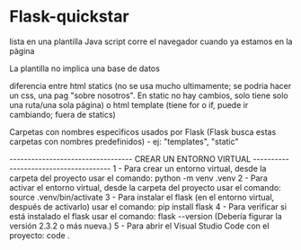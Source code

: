 # Flask-quickstar
lista en una plantilla 
Java script corre el navegador cuando ya estamos en la pàgina

La plantilla no implica una base de datos

diferencia entre html statics (no se usa mucho ultimamente; se podria hacer un css, una pag "sobre nosotros". En static no hay cambios, solo tiene solo una ruta/una sola página) o html template (tiene for o if, puede ir cambiando; fuera de statics)

Carpetas con nombres especìficos usados por Flask (Flask busca estas carpetas con nombres predefinidos) - ej: "templates", "static"

---------------------------------- CREAR UN ENTORNO VIRTUAL --------------------------------------
1 - Para crear un entorno virtual, desde la carpeta del proyecto usar el comando:
python -m venv .venv
2 - Para activar el entorno virtual, desde la carpeta del proyecto usar el comando:
source .venv/bin/activate
3 - Para instalar el flask (en el entorno virtual, después de activarlo) usar el comando: 
pip install flask
4 - Para verificar si está instalado el flask usar el comando: 
flask --version
(Debería figurar la versión 2.3.2 o más nueva.)
5 - Para abrir el Visual Studio Code con el proyecto:
code .

